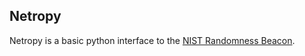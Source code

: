 
## Netropy

Netropy is a basic python interface to the [NIST Randomness Beacon](http://www.nist.gov/itl/csd/ct/nist_beacon.cfm).




